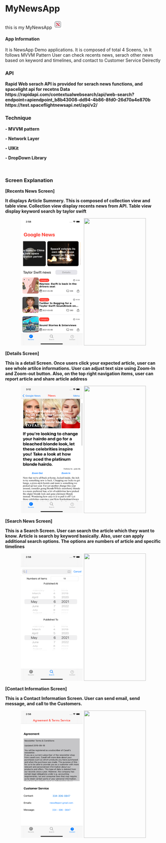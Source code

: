 # MyNewsApp
this is my MyNewsApp
<img src = "https://github.com/Ghostlun/NewsAppDemoVersion/blob/master/NewsDemo/Resources/Github%20source/icons8-news-100%20(2).png" width = 30 height = 30/>

<h4>App Information </h4>
It is NewsApp Demo applications. It is composed of total 4 Sceens, \n
It follows MVVM Pattern
User can check recents news, serach other news based on keyword and timelines, and contact to Customer Service Deirectly

<h3>API</h3>
<div><b> Rapid Web serach API is provided for serach news functions, and spacelight api for recetns Data  <b></div>
https://rapidapi.com/contextualwebsearch/api/web-search?endpoint=apiendpoint_b8b43008-dd94-4b86-8fd0-26d70a4e870b 
https://test.spaceflightnewsapi.net/api/v2/
  
<h3>Technique</h3>
<p>- MVVM pattern</p>
<p>- Network Layer</p>
<p>- UIKit</p>
<p>- DropDown Library</p>
<p><br></p>

<h3>Screen Explanation</h3>

[Recents News Screen]
<div> It displays Article Summery. This is composed of collection view and table view. Collection view display recents news from API. Table view display keyword search by taylor swift</div>
<p align="center">
<img src = "https://github.com/Ghostlun/NewsAppDemoVersion/blob/master/NewsDemo/Resources/Github%20source/mainScreen.png" width = 200 height = 410
margin = 20/>
<img src = "https://github.com/Ghostlun/NewsAppDmo/blob/master/NewsDemo/Github%20source/firstScreen.gif" width = 200 height = 410/>
</p>

[Details Screen]
<div>This is a detail Screen. Once users click your expected article, user can see whole artilce informations. User can adjust text size using Zoom-In and Zoom-out button. Also, on the top right navigation items, user can report article and share article address</div>
<p align="center">
<img src = "https://github.com/Ghostlun/NewsAppDemoVersion/blob/master/NewsDemo/Resources/Github%20source/detailImage.png" width = 200 height = 410/>
<img src = "https://github.com/Ghostlun/NewsAppDmo/blob/master/NewsDemo/Github%20source/detailsScreen.gif" width = 200 height = 410/>
 </p>

[Search News Screen]

<div>This is a Search Screen. User can search the article which they want to know. Article is search by keyword basically. Also, user can apply additional search options. The options are numbers of article and specific timelines</div>
<p align="center">
<img src = "https://github.com/Ghostlun/NewsAppDemoVersion/blob/master/NewsDemo/Resources/Github%20source/detailsOptions.png" width = 200 height = 410/>
<img src = "https://github.com/Ghostlun/NewsAppDmo/blob/master/NewsDemo/Github%20source/secondScreen.gif" width = 200 height = 410/>
 </p>


[Contact Information Screen]

<div>This is a Contact Information Screen. User can send email, send message, and call to the Customers.</div>
<p align="center">
<img src = "https://github.com/Ghostlun/NewsAppDemoVersion/blob/master/NewsDemo/Resources/Github%20source/detailsOption.png" width = 200 height = 410/>
<img src = "https://github.com/Ghostlun/NewsAppDemoVersion/blob/master/NewsDemo/Resources/Github%20source/thirdScreen.gif" width = 200 height = 410/>
<p align="center">






